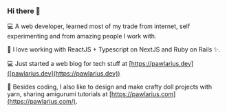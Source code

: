 ### Hi there 👋

💻 A web developer, learned most of my trade from internet, self experimenting and from amazing people I work with.

🌱 I love working with ReactJS + Typescript on NextJS and Ruby on Rails ✨.

💻 Just started a web blog for tech stuff at [https://pawlarius.dev]([pawlarius.dev](https://pawlarius.dev))

🧶 Besides coding, I also like to design and make crafty doll projects with yarn, sharing amigurumi tutorials at [https://pawlarius.com](https://pawlarius.com/).

<!--
**pawlarius/pawlarius** is a ✨ _special_ ✨ repository because its `README.md` (this file) appears on your GitHub profile.

Here are some ideas to get you started:

- 🔭 I’m currently working on ...
- 🌱 I’m currently learning ...
- 👯 I’m looking to collaborate on ...
- 🤔 I’m looking for help with ...
- 💬 Ask me about ...
- 📫 How to reach me: ...
- 😄 Pronouns: ...
- ⚡ Fun fact: ...
-->
